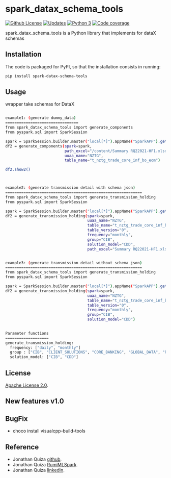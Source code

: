# spark_datax_schema_tools


[![Github License](https://img.shields.io/badge/License-Apache%202.0-blue.svg)](https://opensource.org/licenses/Apache-2.0)
[![Updates](https://pyup.io/repos/github/woctezuma/google-colab-transfer/shield.svg)](pyup)
[![Python 3](https://pyup.io/repos/github/woctezuma/google-colab-transfer/python-3-shield.svg)](pyup)
[![Code coverage](https://codecov.io/gh/woctezuma/google-colab-transfer/branch/master/graph/badge.svg)](codecov)




spark_datax_schema_tools is a Python library that implements for dataX schemas
## Installation

The code is packaged for PyPI, so that the installation consists in running:
```sh
pip install spark-datax-schema-tools 
```


## Usage

wrapper take schemas for DataX

```sh

example1: (generate dummy_data)
================================
from spark_datax_schema_tools import generate_components
from pyspark.sql import SparkSession

spark = SparkSession.builder.master("local[*]").appName("SparkAPP").getOrCreate()
df2 = generate_components(spark=spark,
                          path_excel="/content/Summary RQ22021-HF1.xlsx",
                          uuaa_name="NZTG",
                          table_name="t_nztg_trade_core_inf_bo_eom")

df2.show2()



example2: (generate transmission detail with schema json)
============================================================
from spark_datax_schema_tools import generate_transmission_holding
from pyspark.sql import SparkSession

spark = SparkSession.builder.master("local[*]").appName("SparkAPP").getOrCreate()
df2 = generate_transmission_holding(spark=spark,
                                    uuaa_name="NZTG",
                                    table_name="t_nztg_trade_core_inf_bo_eom",
                                    table_version="0",
                                    frequency="monthly",
                                    group="CIB",
                                    solution_model="CDD",
                                    path_excel="Summary RQ22021-HF1.xlsx")


example3: (generate transmission detail without schema json)
============================================================
from spark_datax_schema_tools import generate_transmission_holding
from pyspark.sql import SparkSession

spark = SparkSession.builder.master("local[*]").appName("SparkAPP").getOrCreate()
df2 = generate_transmission_holding(spark=spark,
                                    uuaa_name="NZTG",
                                    table_name="t_nztg_trade_core_inf_bo_eom",
                                    table_version="0",
                                    frequency="monthly",
                                    group="CIB",
                                    solution_model="CDD")
                                                                                                    
```
```sh
Parameter functions
===================
generate_transmission_holding:
  frequency: ["daily", "monthly"]
  group : ["CIB", "CLIENT_SOLUTIONS", "CORE_BANKING", "GLOBAL_DATA", "RISK_FINANCE"]
  solution_model: ["CIB", "CDD"]


```


## License

[Apache License 2.0](https://www.dropbox.com/s/8t6xtgk06o3ij61/LICENSE?dl=0).


## New features v1.0

 
## BugFix
- choco install visualcpp-build-tools



## Reference

 - Jonathan Quiza [github](https://github.com/jonaqp).
 - Jonathan Quiza [RumiMLSpark](http://rumi-ml.herokuapp.com/).
 - Jonathan Quiza [linkedin](https://www.linkedin.com/in/jonaqp/).
